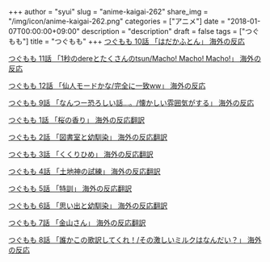 +++
author = "syui"
slug = "anime-kaigai-262"
share_img = "/img/icon/anime-kaigai-262.png"
categories = ["アニメ"]
date = "2018-01-07T00:00:00+09:00"
description = "description"
draft = false
tags = ["つぐもも"]
title = "つぐもも"
+++
<a href="http://anirepokaigai.com/2017%E6%98%A5%E3%82%A2%E3%83%8B/%E3%81%A4%E3%81%90%E3%82%82%E3%82%82/post2-10" rel="nofollow" target="_blank" title="つぐもも 10話 「はだかふとん」 海外の反応">つぐもも 10話 「はだかふとん」 海外の反応</a>

<a href="http://anirepokaigai.com/2017%E6%98%A5%E3%82%A2%E3%83%8B/%E3%81%A4%E3%81%90%E3%82%82%E3%82%82/post2-11" rel="nofollow" target="_blank" title="つぐもも 11話 「1秒のdereとたくさんのtsun/Macho! Macho! Macho!」 海外の反応">つぐもも 11話 「1秒のdereとたくさんのtsun/Macho! Macho! Macho!」 海外の反応</a>

<a href="http://anirepokaigai.com/2017%E6%98%A5%E3%82%A2%E3%83%8B/%E3%81%A4%E3%81%90%E3%82%82%E3%82%82/post2-12" rel="nofollow" target="_blank" title="つぐもも 12話 「仙人モードかな/完全に一致ww」 海外の反応">つぐもも 12話 「仙人モードかな/完全に一致ww」 海外の反応</a>

<a href="http://anirepokaigai.com/2017%E6%98%A5%E3%82%A2%E3%83%8B/%E3%81%A4%E3%81%90%E3%82%82%E3%82%82/post2-9" rel="nofollow" target="_blank" title="つぐもも 9話 「なんつー恐ろしい話…。/懐かしい雰囲気がする」 海外の反応">つぐもも 9話 「なんつー恐ろしい話…。/懐かしい雰囲気がする」 海外の反応</a>

<a href="http://anirepokaigai.com/2017春アニ/つぐもも/post2-1" rel="nofollow" target="_blank" title="つぐもも 1話 「桜の香り」 海外の反応翻訳">つぐもも 1話 「桜の香り」 海外の反応翻訳</a>

<a href="http://anirepokaigai.com/2017春アニ/つぐもも/post2-2" rel="nofollow" target="_blank" title="つぐもも 2話 「図書室と幼馴染」 海外の反応翻訳">つぐもも 2話 「図書室と幼馴染」 海外の反応翻訳</a>

<a href="http://anirepokaigai.com/2017春アニ/つぐもも/post2-3" rel="nofollow" target="_blank" title="つぐもも 3話 「くくりひめ」 海外の反応翻訳">つぐもも 3話 「くくりひめ」 海外の反応翻訳</a>

<a href="http://anirepokaigai.com/2017春アニ/つぐもも/post2-4" rel="nofollow" target="_blank" title="つぐもも 4話 「土地神の試練」 海外の反応翻訳">つぐもも 4話 「土地神の試練」 海外の反応翻訳</a>

<a href="http://anirepokaigai.com/2017春アニ/つぐもも/post2-5" rel="nofollow" target="_blank" title="つぐもも 5話 「特訓」 海外の反応翻訳">つぐもも 5話 「特訓」 海外の反応翻訳</a>

<a href="http://anirepokaigai.com/2017春アニ/つぐもも/post2-6" rel="nofollow" target="_blank" title="つぐもも 6話 「思い出と幼馴染」 海外の反応翻訳">つぐもも 6話 「思い出と幼馴染」 海外の反応翻訳</a>

<a href="http://anirepokaigai.com/2017春アニ/つぐもも/post2-7" rel="nofollow" target="_blank" title="つぐもも 7話 「金山さん」 海外の反応翻訳">つぐもも 7話 「金山さん」 海外の反応翻訳</a>

<a href="http://anirepokaigai.com/2017春アニ/つぐもも/post2-8" rel="nofollow" target="_blank" title="つぐもも 8話 「誰かこの歌訳してくれ！/その激しいミルクはなんだい？」 海外の反応">つぐもも 8話 「誰かこの歌訳してくれ！/その激しいミルクはなんだい？」 海外の反応</a>
